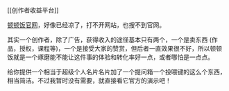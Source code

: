 [[创作者收益平台]]

[顿顿饭官网](https://dun.mianbaoduo.com/)，好像已经凉了，打不开网站，也搜不到官网。

其实一个创作者，除了广告，获得收入的途径基本只有两个，一个是卖东西 (作品，授权，课程等)，一个是接受大家的赞赏，但后者一直效果很不好，所以顿顿饭就是一个琢磨能不能让这件事的体验和转化率好一点，或者哪怕是一点点。

给你提供一个相当于超级个人名片名片加了一个提问箱一个投喂键的这么个东西，相当简洁。不过我暂时没有需要，就直接看它官方的演示吧！


